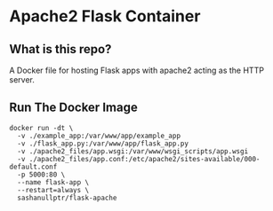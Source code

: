 # Apache2 Flask Container

## What is this repo?

A Docker file for  hosting Flask apps with apache2 acting as the HTTP server.


## Run The Docker Image

```shell
docker run -dt \
  -v ./example_app:/var/www/app/example_app
  -v ./flask_app.py:/var/www/app/flask_app.py
  -v ./apache2_files/app.wsgi:/var/www/wsgi_scripts/app.wsgi
  -v ./apache2_files/app.conf:/etc/apache2/sites-available/000-default.conf
  -p 5000:80 \
  --name flask-app \
  --restart=always \
  sashanullptr/flask-apache
```
